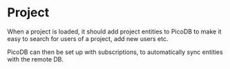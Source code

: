 # Project

When a project is loaded, it should add project entities to PicoDB to make it easy
to search for users of a project, add new users etc.

PicoDB can then be set up with subscriptions, to automatically sync entities with the remote DB.
